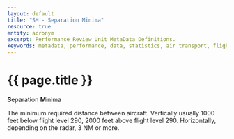 ```yaml
---
layout: default
title: "SM - Separation Minima"
resource: true
entity: acronym
excerpt: Performance Review Unit MetaData Definitions.
keywords: metadata, performance, data, statistics, air transport, flights, europe, delay, safety
---
```

# {{ page.title }}

**S**eparation **M**inima 

The minimum required distance between aircraft. 
Vertically usually 1000 feet below flight level 290, 2000 feet above flight level 290. 
Horizontally, depending on the radar, 3 NM or more.